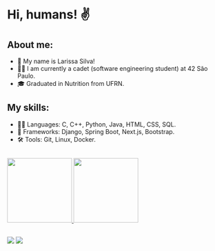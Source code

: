 # Hi, humans! :v:

## About me:
- 🦁 My name is Larissa Silva! 
- 👨‍🚀 I am currently a cadet (software engineering student) at 42 São Paulo.
- 🎓 Graduated in Nutrition from UFRN.

## My skills:
- 👨‍💻 Languages: C, C++, Python, Java, HTML, CSS, SQL.
- 🧰 Frameworks: Django, Spring Boot, Next.js, Bootstrap.
- 🛠️ Tools: Git, Linux, Docker.

##

<div align="left">
  <a href="https://github.com/leaozim">
  <img height="150em" src="https://github-readme-stats.vercel.app/api?username=leaozim&show_icons=true&theme=nord&include_all_commits=true&count_private=true"/>
  <img height="150em" src="https://github-readme-stats.vercel.app/api/top-langs/?username=leaozim&layout=compact&langs_count=7&theme=nord"/>
</div>

  
##
 
<div> 
  <a href="https://www.instagram.com/leaozim_/" target="_blank"><img src="https://img.shields.io/badge/-Instagram-%23E4405F?style=for-the-badge&logo=instagram&logoColor=white" target="_blank"></a>
  <a href="https://www.linkedin.com/in/larissa-silva-tech/" target="_blank"><img src="https://img.shields.io/badge/-LinkedIn-%230077B5?style=for-the-badge&logo=linkedin&logoColor=white" target="_blank"></a> 
